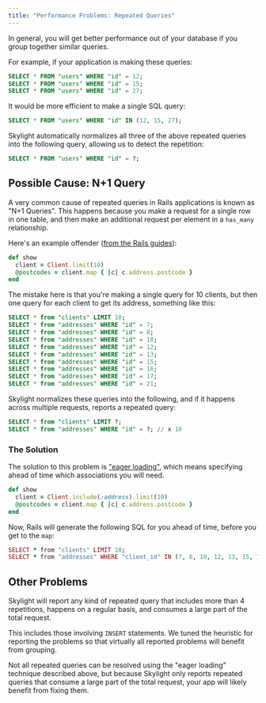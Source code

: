 ```yaml
---
title: "Performance Problems: Repeated Queries"
---
```


In general, you will get better performance out of your database if you
group together similar queries.

For example, if your application is making these queries:

```sql
SELECT * FROM "users" WHERE "id" = 12;
SELECT * FROM "users" WHERE "id" = 15;
SELECT * FROM "users" WHERE "id" = 27;
```

It would be more efficient to make a single SQL query:

```sql
SELECT * FROM "users" WHERE "id" IN (12, 15, 27);
```

Skylight automatically normalizes all three of the above repeated
queries into the following query, allowing us to detect the repetition:

```sql
SELECT * FROM "users" WHERE "id" = ?;
```

## Possible Cause: N+1 Query

A very common cause of repeated queries in Rails applications is known
as "N+1 Queries". This happens because you make a request for a single
row in one table, and then make an additional request per element in a
`has_many` relationship.

Here's an example offender ([from the Rails guides][1]):

[1]: http://guides.rubyonrails.org/active_record_querying.html#eager-loading-associations

```rb
def show
  client = Client.limit(10)
  @postcodes = client.map { |c| c.address.postcode }
end
```

The mistake here is that you're making a single query for 10 clients,
but then one query for each client to get its address, something like
this:

```sql
SELECT * from "clients" LIMIT 10;
SELECT * from "addresses" WHERE "id" = 7;
SELECT * from "addresses" WHERE "id" = 8;
SELECT * from "addresses" WHERE "id" = 10;
SELECT * from "addresses" WHERE "id" = 12;
SELECT * from "addresses" WHERE "id" = 13;
SELECT * from "addresses" WHERE "id" = 15;
SELECT * from "addresses" WHERE "id" = 16;
SELECT * from "addresses" WHERE "id" = 17;
SELECT * from "addresses" WHERE "id" = 21;
```

Skylight normalizes these queries into the following, and if it happens
across multiple requests, reports a repeated query:

```sql
SELECT * from "clients" LIMIT ?;
SELECT * from "addresses" WHERE "id" = ?; // x 10
```

### The Solution

The solution to this problem is ["eager loading"][2], which means
specifying ahead of time which associations you will need.

[2]: http://api.rubyonrails.org/classes/ActiveRecord/QueryMethods.html#method-i-includes

```rb
def show
  client = Client.include(:address).limit(10)
  @postcodes = client.map { |c| c.address.postcode }
end
```

Now, Rails will generate the following SQL for you ahead of time, before
you get to the `map`:

```rb
SELECT * from "clients" LIMIT 10;
SELECT * from "addresses" WHERE "client_id" IN (7, 8, 10, 12, 13, 15, 16, 17, 21);
```

## Other Problems

Skylight will report any kind of repeated query that includes more than
4 repetitions, happens on a regular basis, and consumes a large part of
the total request.

This includes those involving `INSERT` statements. We tuned the
heuristic for reporting the problems so that virtually all reported
problems will benefit from grouping.

Not all repeated queries can be resolved using the "eager loading"
technique described above, but because Skylight only reports repeated
queries that consume a large part of the total request, your app will
likely benefit from fixing them.
